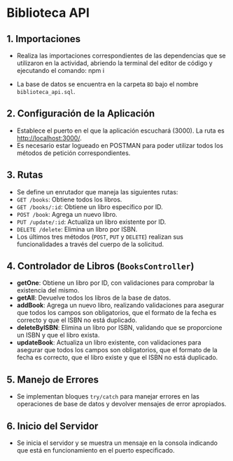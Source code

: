 # Biblioteca API

## 1. Importaciones
- Realiza las importaciones correspondientes de las dependencias que se utilizaron en la actividad, abriendo la terminal del editor de código y ejecutando el comando:
npm i

- La base de datos se encuentra en la carpeta `BD` bajo el nombre `biblioteca_api.sql`.

## 2. Configuración de la Aplicación
- Establece el puerto en el que la aplicación escuchará (3000). La ruta es [http://localhost:3000/](http://localhost:3000/).
- Es necesario estar logueado en POSTMAN para poder utilizar todos los métodos de petición correspondientes.

## 3. Rutas
- Se define un enrutador que maneja las siguientes rutas:
- `GET /books`: Obtiene todos los libros.
- `GET /books/:id`: Obtiene un libro específico por ID.
- `POST /book`: Agrega un nuevo libro.
- `PUT /update/:id`: Actualiza un libro existente por ID.
- `DELETE /delete`: Elimina un libro por ISBN.
- Los últimos tres métodos (`POST`, `PUT` y `DELETE`) realizan sus funcionalidades a través del cuerpo de la solicitud.

## 4. Controlador de Libros (`BooksController`)
- **getOne**: Obtiene un libro por ID, con validaciones para comprobar la existencia del mismo.
- **getAll**: Devuelve todos los libros de la base de datos.
- **addBook**: Agrega un nuevo libro, realizando validaciones para asegurar que todos los campos son obligatorios, que el formato de la fecha es correcto y que el ISBN no está duplicado.
- **deleteByISBN**: Elimina un libro por ISBN, validando que se proporcione un ISBN y que el libro exista.
- **updateBook**: Actualiza un libro existente, con validaciones para asegurar que todos los campos son obligatorios, que el formato de la fecha es correcto, que el libro existe y que el ISBN no está duplicado.

## 5. Manejo de Errores
- Se implementan bloques `try/catch` para manejar errores en las operaciones de base de datos y devolver mensajes de error apropiados.

## 6. Inicio del Servidor
- Se inicia el servidor y se muestra un mensaje en la consola indicando que está en funcionamiento en el puerto especificado.
